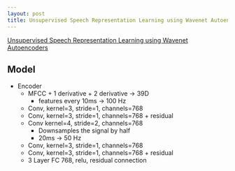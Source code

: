 ```yaml
---
layout: post
title: Unsupervised Speech Representation Learning using Wavenet Autoencoders
---
```



[Unsupervised Speech Representation Learning using Wavenet Autoencoders](https://arxiv.org/pdf/1901.08810.pdf)


## Model


* Encoder
  - MFCC + 1 derivative + 2 derivative  -> 39D
    - features every 10ms -> 100 Hz
  - Conv, kernel=3, stride=1, channels=768
  - Conv, kernel=3, stride=1, channels=768 + residual
  - Conv kernel=4, stride=2, channels=768 
    - Downsamples the signal by half
    - 20ms -> 50 Hz
  - Conv, kernel=3, stride=1, channels=768
  - Conv, kernel=3, stride=1, channels=768 + residual
  - 3 Layer FC 768, relu, residual connection

